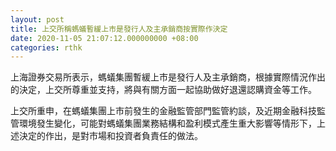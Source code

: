 ```yaml
---
layout: post
title: 上交所稱螞蟻暫緩上市是發行人及主承銷商按實際作決定
date: 2020-11-05 21:07:12.000000000 +08:00
categories: rthk
---
```


上海證券交易所表示，螞蟻集團暫緩上市是發行人及主承銷商，根據實際情況作出的決定，上交所尊重並支持，將與有關方面一起協助做好退還認購資金等工作。

上交所重申，在螞蟻集團上市前發生的金融監管部門監管約談，及近期金融科技監管環境發生變化，可能對螞蟻集團業務結構和盈利模式產生重大影響等情形下，上述決定的作出，是對市場和投資者負責任的做法。
